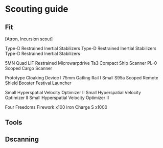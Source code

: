 # Scouting guide

## Fit

[Atron, Incursion scout]

Type-D Restrained Inertial Stabilizers
Type-D Restrained Inertial Stabilizers
Type-D Restrained Inertial Stabilizers

5MN Quad LiF Restrained Microwarpdrive
Ta3 Compact Ship Scanner
PL-0 Scoped Cargo Scanner

Prototype Cloaking Device I
75mm Gatling Rail I
Small S95a Scoped Remote Shield Booster
Festival Launcher

Small Hyperspatial Velocity Optimizer II
Small Hyperspatial Velocity Optimizer II
Small Hyperspatial Velocity Optimizer II


Four Freedoms Firework x100
Iron Charge S x1000

## Tools


## Dscanning


##
